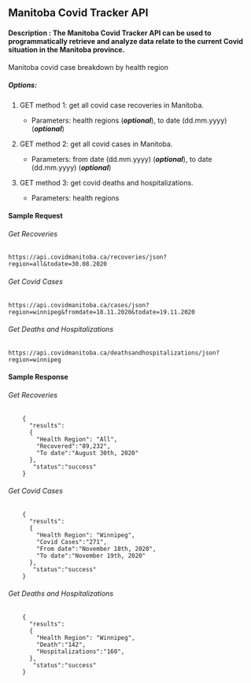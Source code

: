 
## Manitoba Covid Tracker API

#### Description : The Manitoba Covid Tracker API can be used to programmatically retrieve and analyze data relate to the current Covid situation in the Manitoba province.

 
Manitoba covid case breakdown by health region
##### Options: 

1. GET method 1: get all covid case recoveries in Manitoba.
    - Parameters: health regions (***optional***), to date (dd.mm.yyyy) (***optional***)

2. GET method 2: get all covid cases in Manitoba. 
    - Parameters: from date (dd.mm.yyyy) (***optional***), to date (dd.mm.yyyy) (***optional***)

3. GET method 3: get covid deaths and hospitalizations. 
    - Parameters: health regions

#### Sample Request

###### Get Recoveries

```
https://api.covidmanitoba.ca/recoveries/json?region=all&todate=30.08.2020
```

###### Get Covid Cases

```
https://api.covidmanitoba.ca/cases/json?region=winnipeg&fromdate=18.11.2020&todate=19.11.2020
```

###### Get Deaths and Hospitalizations

```
https://api.covidmanitoba.ca/deathsandhospitalizations/json?region=winnipeg
```

#### Sample Response

###### Get Recoveries

```
    {
      "results":
      {
        "Health Region": "All",
        "Recovered":"89,232",
        "To date":"August 30th, 2020"
      },
       "status":"success"
    }
```

###### Get Covid Cases

```
    {
      "results":
      {
        "Health Region": "Winnipeg",
        "Covid Cases":"271",
        "From date":"November 18th, 2020",
        "To date":"November 19th, 2020"
      },
       "status":"success"
    }
```

###### Get Deaths and Hospitalizations

```
    {
      "results":
      {
        "Health Region": "Winnipeg",
        "Death":"142",
        "Hospitalizations":"160",
      },
       "status":"success"
    }
```
